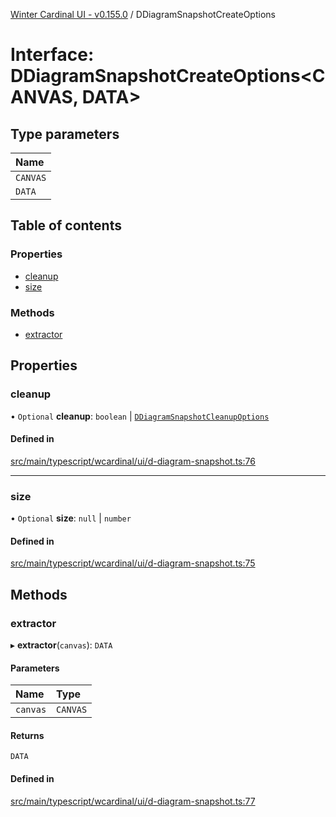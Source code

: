 [Winter Cardinal UI - v0.155.0](../index.md) / DDiagramSnapshotCreateOptions

# Interface: DDiagramSnapshotCreateOptions<CANVAS, DATA\>

## Type parameters

| Name |
| :------ |
| `CANVAS` |
| `DATA` |

## Table of contents

### Properties

- [cleanup](DDiagramSnapshotCreateOptions.md#cleanup)
- [size](DDiagramSnapshotCreateOptions.md#size)

### Methods

- [extractor](DDiagramSnapshotCreateOptions.md#extractor)

## Properties

### cleanup

• `Optional` **cleanup**: `boolean` \| [`DDiagramSnapshotCleanupOptions`](DDiagramSnapshotCleanupOptions.md)

#### Defined in

[src/main/typescript/wcardinal/ui/d-diagram-snapshot.ts:76](https://github.com/winter-cardinal/winter-cardinal-ui/blob/v0.155.0/src/main/typescript/wcardinal/ui/d-diagram-snapshot.ts#L76)

___

### size

• `Optional` **size**: ``null`` \| `number`

#### Defined in

[src/main/typescript/wcardinal/ui/d-diagram-snapshot.ts:75](https://github.com/winter-cardinal/winter-cardinal-ui/blob/v0.155.0/src/main/typescript/wcardinal/ui/d-diagram-snapshot.ts#L75)

## Methods

### extractor

▸ **extractor**(`canvas`): `DATA`

#### Parameters

| Name | Type |
| :------ | :------ |
| `canvas` | `CANVAS` |

#### Returns

`DATA`

#### Defined in

[src/main/typescript/wcardinal/ui/d-diagram-snapshot.ts:77](https://github.com/winter-cardinal/winter-cardinal-ui/blob/v0.155.0/src/main/typescript/wcardinal/ui/d-diagram-snapshot.ts#L77)
